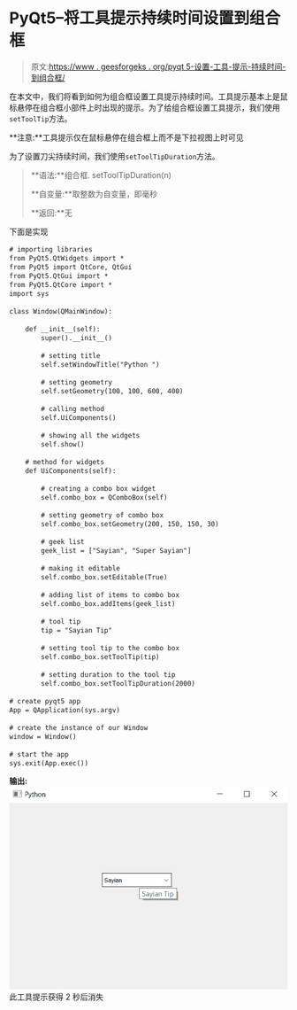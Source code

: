 # PyQt5–将工具提示持续时间设置到组合框

> 原文:[https://www . geesforgeks . org/pyqt 5-设置-工具-提示-持续时间-到组合框/](https://www.geeksforgeeks.org/pyqt5-setting-tool-tip-duration-to-the-combo-box/)

在本文中，我们将看到如何为组合框设置工具提示持续时间。工具提示基本上是鼠标悬停在组合框小部件上时出现的提示。为了给组合框设置工具提示，我们使用`setToolTip`方法。

**注意:**工具提示仅在鼠标悬停在组合框上而不是下拉视图上时可见

为了设置刀尖持续时间，我们使用`setToolTipDuration`方法。

> **语法:**组合框. setToolTipDuration(n)
> 
> **自变量:**取整数为自变量，即毫秒
> 
> **返回:**无

下面是实现

```
# importing libraries
from PyQt5.QtWidgets import * 
from PyQt5 import QtCore, QtGui
from PyQt5.QtGui import * 
from PyQt5.QtCore import * 
import sys

class Window(QMainWindow):

    def __init__(self):
        super().__init__()

        # setting title
        self.setWindowTitle("Python ")

        # setting geometry
        self.setGeometry(100, 100, 600, 400)

        # calling method
        self.UiComponents()

        # showing all the widgets
        self.show()

    # method for widgets
    def UiComponents(self):

        # creating a combo box widget
        self.combo_box = QComboBox(self)

        # setting geometry of combo box
        self.combo_box.setGeometry(200, 150, 150, 30)

        # geek list
        geek_list = ["Sayian", "Super Sayian"]

        # making it editable
        self.combo_box.setEditable(True)

        # adding list of items to combo box
        self.combo_box.addItems(geek_list)

        # tool tip
        tip = "Sayian Tip"

        # setting tool tip to the combo box
        self.combo_box.setToolTip(tip)

        # setting duration to the tool tip
        self.combo_box.setToolTipDuration(2000)

# create pyqt5 app
App = QApplication(sys.argv)

# create the instance of our Window
window = Window()

# start the app
sys.exit(App.exec())
```

**输出:**
![](img/c056a2dc61e425289cd7b1c14cf6b6c9.png)
此工具提示获得 2 秒后消失